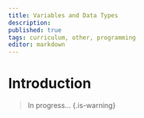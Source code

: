 ```yaml
---
title: Variables and Data Types
description: 
published: true
tags: curriculum, other, programming
editor: markdown
---
```


# Introduction

>In progress...
{.is-warning}